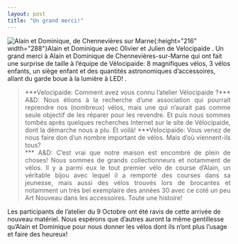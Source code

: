 ```yaml
---
layout: post
title: "Un grand merci!"
---
```



![Alain et Dominique, de Chennevières sur Marne](lh5.ggpht.c_ceiL0MmfxTLIe8WD5YAAAAAAAAAbwu-svoSk2010-10-09%2012.18.31a607.jpg?imgmax=288){:height="216" width="288"}Alain et Dominique avec Olivier et Julien de Velocipaide
.
Un grand merci à Alain et Dominique de Chennevières-sur-Marne qui ont fait une surprise de taille à l’équipe de Vélocipaide: 8 magnifiques vélos, 3 vélos enfants, un siège enfant et des quantités astronomiques d’accessoires, allant du garde boue à la lumière à LED!
.
<blockquote style="text-align: justify;">***Velocipaide: Comment avez vous connu l’atelier Vélocipaide ?***
A&amp;D: Nous étions à la recherche d’une association qui pourrait reprendre nos (nombreux) vélos, mais une qui n’aurait pas comme seule objectif de les réparer pour les revendre. Et puis nous sommes tombés après quelques recherches Internet sur le site de Vélocipaide, dont la démarche nous a plu. Et voilà!
***Velocipaide: Vous venez de nous faire don d’un nombre important de vélos. Mais d’où viennent-ils tous?<br/>
***
A&amp;D: C’est vrai que notre maison est encombré de plein de choses! Nous sommes de grands collectionneurs et notamment de vélos. Il y a parmi eux le tout premier vélo de course d’Alain, un véritable bijou avec lequel il a remporté des courses dans sa jeunesse, mais aussi des vélos trouvés lors de brocantes et notamment un très bel exemplaire des années 30 avec ce coté un peu Art Nouveau dans les accessoires. Toute une histoire!</blockquote>
Les participants de l’atelier du 9 Octobre ont été ravis de cette  arrivée de nouveau matériel. Nous espérons que  d’autres auront la même gentillesse qu’Alain et Dominique pour nous  donner les vélos dont ils n’ont plus l’usage et faire des heureux!
